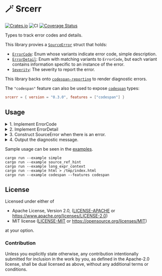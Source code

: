 # 🪄 Srcerr

[![Crates.io](https://img.shields.io/crates/v/srcerr.svg)](https://crates.io/crates/srcerr)
![CI](https://github.com/azriel91/srcerr/workflows/CI/badge.svg)
[![Coverage Status](https://codecov.io/gh/azriel91/srcerr/branch/main/graph/badge.svg)](https://codecov.io/gh/azriel91/srcerr)

Types to track error codes and details.

This library provies a [`SourceError`] struct that holds:

* [`ErrorCode`]: Enum whose variants indicate error code, simple description.
* [`ErrorDetail`]: Enum with matching variants to `ErrorCode`, but each variant contains information specific to an instance of the error.
* [`Severity`]: The severity to report the error.

This library backs onto [`codespan-reporting`] to render diagnostic errors.

The `"codespan"` feature can also be used to expose [`codespan`] types:

```toml
srcerr = { version = "0.3.0", features = ["codespan"] }
```

[`codespan-reporting`]: https://docs.rs/codespan-reporting
[`codespan`]: https://docs.rs/codespan
[`ErrorCode`]: https://docs.rs/srcerr/latest/srcerr/trait.ErrorCode.html
[`ErrorDetail`]: https://docs.rs/srcerr/latest/srcerr/trait.ErrorDetail.html
[`Severity`]: https://docs.rs/codespan-reporting/0.11.1/codespan_reporting/diagnostic/enum.Severity.html
[`SourceError`]: https://docs.rs/srcerr/latest/srcerr/struct.SourceError.html

## Usage

<details>
<summary>1. Implement ErrorCode</summary>

```rust
#[derive(Clone, Copy, Debug, PartialEq, Eq)]
pub enum SimpleErrorCode {
    /// Error when a value is out of range.
    ValueOutOfRange,
    /// Error when a string is too long.
    StringTooLong,
}

impl ErrorCode for SimpleErrorCode {
    const ERROR_CODE_MAX: usize = 2;
    const PREFIX: &'static str = "E";

    fn code(self) -> usize {
        match self {
            Self::ValueOutOfRange => 1,
            Self::StringTooLong => 2,
        }
    }

    fn description(self) -> &'static str {
        match self {
            Self::ValueOutOfRange => "Value out of range.",
            Self::StringTooLong => "String provided is too long.",
        }
    }
}
```

</details>

<details>
<summary>2. Implement ErrorDetail</summary>

```rust
#[derive(Debug)]
pub enum SimpleErrorDetail {
    /// Error when a value is out of range.
    ValueOutOfRange {
        /// ID of the file containing the invalid value.
        file_id: usize,
        /// The value.
        value: i32,
        /// Byte begin and end indices where the value is defined.
        value_byte_indices: Range<usize>,
        /// Range that the value must be within.
        range: RangeInclusive<u32>,
    },
    /// Error when a string is too long.
    StringTooLong {
        /// ID of the file containing the invalid value.
        file_id: usize,
        /// The value that is too long.
        value: String,
        /// Byte begin and end indices where the value is defined.
        value_byte_indices: Range<usize>,
        /// Maximum length allowed for the string.
        limit: usize,
    },
}

impl<'files> ErrorDetail<'files> for SimpleErrorDetail {
    type Files = SimpleFiles<&'files str, &'files str>;

    fn labels(&self) -> Vec<Label<usize>> {
        match self {
            Self::ValueOutOfRange {
                file_id,
                value_byte_indices,
                range,
                ..
            } => {
                vec![
                    Label::primary(*file_id, value_byte_indices.clone()).with_message(format!(
                        "not within the range: `{}..={}`",
                        range.start(),
                        range.end()
                    )),
                ]
            }
            Self::StringTooLong {
                file_id,
                value_byte_indices,
                limit,
                ..
            } => {
                vec![
                    Label::primary(*file_id, value_byte_indices.clone())
                        .with_message(format!("exceeds the {} character limit.", limit)),
                ]
            }
        }
    }

    fn notes(&self, _files: &Self::Files) -> Vec<String> {
        match self {
            Self::ValueOutOfRange { range, .. } => {
                let valid_exprs = range.clone().map(|n| Cow::Owned(n.to_string()));
                let suggestion = Note::valid_exprs(valid_exprs).expect("Failed to format note.");
                vec![suggestion]
            }
            Self::StringTooLong { .. } => vec![],
        }
    }
}
```

</details>

<details>
<summary>3. Construct SourceError when there is an error.</summary>

```rust
fn value_out_of_range<'f>(
    file_id: usize,
) -> SourceError<'f, SimpleErrorCode, SimpleErrorDetail, SimpleFiles<&'f str, &'f str>> {
    let error_code = SimpleErrorCode::ValueOutOfRange;
    let error_detail = SimpleErrorDetail::ValueOutOfRange {
        file_id,
        value: -1,
        value_byte_indices: 21..23,
        range: 1..=3,
    };
    let severity = Severity::Error;

    SourceError::new(error_code, error_detail, severity)
}

fn string_too_long<'f>(
    file_id: usize,
    content: &str,
) -> SourceError<'f, SimpleErrorCode, SimpleErrorDetail, SimpleFiles<&'f str, &'f str>> {
    let error_code = SimpleErrorCode::StringTooLong;
    let error_detail = SimpleErrorDetail::StringTooLong {
        file_id,
        value: content[40..47].to_string(),
        value_byte_indices: 39..48,
        limit: 5,
    };
    let severity = Severity::Error;

    SourceError::new(error_code, error_detail, severity)
}
```

</details>

<details>
<summary>4. Output the diagnostic message.</summary>

```rust
let value_out_of_range = value_out_of_range(file_id);
let value_out_of_range = value_out_of_range.as_diagnostic(&files);
let string_too_long = string_too_long(file_id, content);
let string_too_long = string_too_long.as_diagnostic(&files);

let writer = StandardStream::stderr(ColorChoice::Always);
let config = term::Config::default();
term::emit(&mut writer.lock(), &config, &files, &value_out_of_range)?;
term::emit(&mut writer.lock(), &config, &files, &string_too_long)?;
```

</details>

Sample usage can be seen in the [examples](examples).

```
cargo run --example simple
cargo run --example source_ref_hint
cargo run --example long_expr_context
cargo run --example html > /tmp/index.html
cargo run --example codespan --features codespan
```

## License

Licensed under either of

* Apache License, Version 2.0, ([LICENSE-APACHE](LICENSE-APACHE) or https://www.apache.org/licenses/LICENSE-2.0)
* MIT license ([LICENSE-MIT](LICENSE-MIT) or https://opensource.org/licenses/MIT)

at your option.

### Contribution

Unless you explicitly state otherwise, any contribution intentionally submitted for inclusion in the work by you, as defined in the Apache-2.0 license, shall be dual licensed as above, without any additional terms or conditions.
